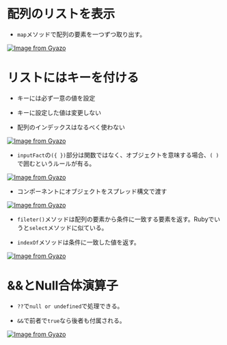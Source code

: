 # 配列のリストを表示

- `map`メソッドで配列の要素を一つずつ取り出す。

[![Image from Gyazo](https://i.gyazo.com/23dd650c6f53e17f18525d19b59b2c37.png)](https://gyazo.com/23dd650c6f53e17f18525d19b59b2c37)

# リストにはキーを付ける

- キーには必ず一意の値を設定

- キーに設定した値は変更しない

- 配列のインデックスはなるべく使わない

[![Image from Gyazo](https://i.gyazo.com/33d1dd3630ba83f582775fc96ef96fe2.jpg)](https://gyazo.com/33d1dd3630ba83f582775fc96ef96fe2)

- `inputFact`の`({ })`部分は関数ではなく、オブジェクトを意味する場合、`( )`で囲むというルールが有る。

[![Image from Gyazo](https://i.gyazo.com/29ac7fbaa6c5a81acf3515bb35bff051.png)](https://gyazo.com/29ac7fbaa6c5a81acf3515bb35bff051)

- コンポーネントにオブジェクトをスプレッド構文で渡す

[![Image from Gyazo](https://i.gyazo.com/3828656899ab18e6d167d688bf8c5599.png)](https://gyazo.com/3828656899ab18e6d167d688bf8c5599)

- `fileter()`メソッドは配列の要素から条件に一致する要素を返す。Rubyでいうと`select`メソッドに似ている。

- `indexOf`メソッドは条件に一致した値を返す。

[![Image from Gyazo](https://i.gyazo.com/8eba46043ab5f721563f2b4d7fc1d97b.png)](https://gyazo.com/8eba46043ab5f721563f2b4d7fc1d97b)

# &&とNull合体演算子

- `??`で`null or undefined`で処理できる。

- `&&`で前者で`true`なら後者も付属される。

[![Image from Gyazo](https://i.gyazo.com/dea5438777b7698c282e7c847058eb46.png)](https://gyazo.com/dea5438777b7698c282e7c847058eb46)
